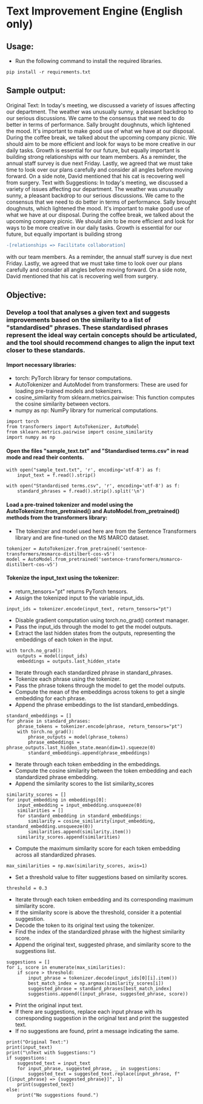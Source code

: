# Text Improvement Engine (English only)

## Usage:
 - Run the following command to install the required libraries.
```
pip install -r requirements.txt
```

## Sample output:
Original Text:                                                                                                                                                                                  In today's meeting, we discussed a variety of issues affecting our department. The weather was unusually sunny, a pleasant backdrop to our serious discussions. We came to the consensus that we need to do better in terms of performance. Sally brought doughnuts, which lightened the mood. It's important to make good use of what we have at our disposal. During the coffee break, we talked about the upcoming company picnic. We should aim to be more efficient and look for ways to be more creative in our daily tasks. Growth is essential for our future, but equally important is building strong relationships with our team members. As a reminder, the annual staff survey is due next Friday. Lastly, we agreed that we must take time to look over our plans carefully and consider all angles before moving forward. On a side note, David mentioned that his cat is recovering well from surgery.                                                                                                                                                                                                                    Text with Suggestions:                                                                                                                                                                          In today's meeting, we discussed a variety of issues affecting our department. The weather was unusually sunny, a pleasant backdrop to our serious discussions. We came to the consensus that we need to do better in terms of performance. Sally brought doughnuts, which lightened the mood. It's important to make good use of what we have at our disposal. During the coffee break, we talked about the upcoming company picnic. We should aim to be more efficient and look for ways to be more creative in our daily tasks. Growth is essential for our future, but equally important is building strong
```diff
-[relationships => Facilitate collaboration] 
```
with our team members. As a reminder, the annual staff survey is due next Friday. Lastly, we agreed that we must take time to look over our plans carefully and consider all angles before moving forward. On a side note, David mentioned that his cat is recovering well from surgery. 


## Objective:
### Develop a tool that analyses a given text and suggests improvements based on the similarity to a list of "standardised" phrases. These standardised phrases represent the ideal way certain concepts should be articulated, and the tool should recommend changes to align the input text closer to these standards.

#### Import necessary libraries:
 - torch: PyTorch library for tensor computations.
 - AutoTokenizer and AutoModel from transformers: These are used for loading pre-trained models and tokenizers.
 - cosine_similarity from sklearn.metrics.pairwise: This function computes the cosine similarity between vectors.
 - numpy as np: NumPy library for numerical computations.
```
import torch
from transformers import AutoTokenizer, AutoModel
from sklearn.metrics.pairwise import cosine_similarity
import numpy as np
```

#### Open the files "sample_text.txt" and "Standardised terms.csv" in read mode and read their contents.
```
with open("sample_text.txt", 'r', encoding='utf-8') as f:
    input_text = f.read().strip()

with open("Standardised terms.csv", 'r', encoding='utf-8') as f:
    standard_phrases = f.read().strip().split('\n')
```

#### Load a pre-trained tokenizer and model using the AutoTokenizer.from_pretrained() and AutoModel.from_pretrained() methods from the transformers library:
 - The tokenizer and model used here are from the Sentence Transformers library and are fine-tuned on the MS MARCO dataset.
```
tokenizer = AutoTokenizer.from_pretrained('sentence-transformers/msmarco-distilbert-cos-v5')
model = AutoModel.from_pretrained('sentence-transformers/msmarco-distilbert-cos-v5')
```

#### Tokenize the input_text using the tokenizer:
 - return_tensors="pt" returns PyTorch tensors.
 - Assign the tokenized input to the variable input_ids.
```
input_ids = tokenizer.encode(input_text, return_tensors="pt")
```

 - Disable gradient computation using torch.no_grad() context manager.
 - Pass the input_ids through the model to get the model outputs.
 - Extract the last hidden states from the outputs, representing the embeddings of each token in the input.
```
with torch.no_grad():
    outputs = model(input_ids)
    embeddings = outputs.last_hidden_state
```

 - Iterate through each standardized phrase in standard_phrases.
 - Tokenize each phrase using the tokenizer.
 - Pass the phrase tokens through the model to get the model outputs.
 - Compute the mean of the embeddings across tokens to get a single embedding for each phrase.
 - Append the phrase embeddings to the list standard_embeddings.
```
standard_embeddings = []
for phrase in standard_phrases:
    phrase_tokens = tokenizer.encode(phrase, return_tensors="pt")
    with torch.no_grad():
        phrase_outputs = model(phrase_tokens)
        phrase_embeddings = phrase_outputs.last_hidden_state.mean(dim=1).squeeze(0)
        standard_embeddings.append(phrase_embeddings)
```

 - Iterate through each token embedding in the embeddings.
 - Compute the cosine similarity between the token embedding and each standardized phrase embedding.
 - Append the similarity scores to the list similarity_scores
```
similarity_scores = []
for input_embedding in embeddings[0]:
    input_embedding = input_embedding.unsqueeze(0)
    similarities = []
    for standard_embedding in standard_embeddings:
        similarity = cosine_similarity(input_embedding, standard_embedding.unsqueeze(0))
        similarities.append(similarity.item())
    similarity_scores.append(similarities)
```

 - Compute the maximum similarity score for each token embedding across all standardized phrases.
```
max_similarities = np.max(similarity_scores, axis=1)
```

 - Set a threshold value to filter suggestions based on similarity scores.
```
threshold = 0.3
```

 - Iterate through each token embedding and its corresponding maximum similarity score.
 - If the similarity score is above the threshold, consider it a potential suggestion.
 - Decode the token to its original text using the tokenizer.
 - Find the index of the standardized phrase with the highest similarity score.
 - Append the original text, suggested phrase, and similarity score to the suggestions list.
```
suggestions = []
for i, score in enumerate(max_similarities):
    if score > threshold:
        input_phrase = tokenizer.decode(input_ids[0][i].item())
        best_match_index = np.argmax(similarity_scores[i])
        suggested_phrase = standard_phrases[best_match_index]
        suggestions.append((input_phrase, suggested_phrase, score))
```

 - Print the original input text.
 - If there are suggestions, replace each input phrase with its corresponding suggestion in the original text and print the suggested text.
 - If no suggestions are found, print a message indicating the same.
```
print("Original Text:")
print(input_text)
print("\nText with Suggestions:")
if suggestions:
    suggested_text = input_text
    for input_phrase, suggested_phrase, _ in suggestions:
        suggested_text = suggested_text.replace(input_phrase, f"[{input_phrase} => {suggested_phrase}]", 1)
    print(suggested_text)
else:
    print("No suggestions found.")
```
